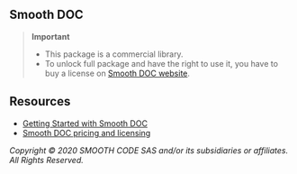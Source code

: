 ## Smooth DOC

> **Important**
>
> - This package is a commercial library.
> - To unlock full package and have the right to use it, you have to buy a license on [Smooth DOC website](https://smooth-doc.com).

## Resources

- [Getting Started with Smooth DOC](https://smooth-doc.com/docs/getting-started/)
- [Smooth DOC pricing and licensing](https://smooth-doc.com/docs/license/)

_Copyright © 2020 SMOOTH CODE SAS and/or its subsidiaries or affiliates. All Rights Reserved._
